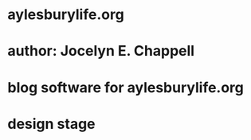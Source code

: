 # aylesburylife.org

# author: Jocelyn E. Chappell

# blog software for aylesburylife.org

# design stage